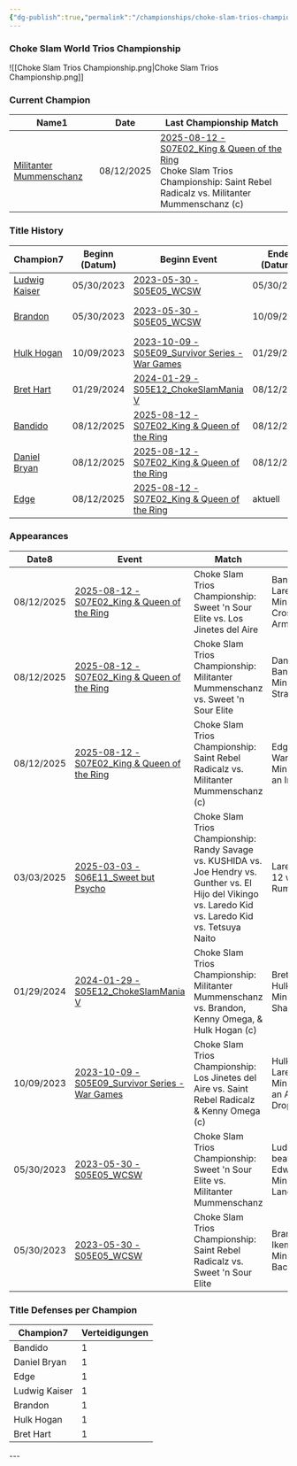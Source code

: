 ```yaml
---
{"dg-publish":true,"permalink":"/championships/choke-slam-trios-championship/","title":"Choke Slam Trios Championship","noteIcon":""}
---
```


### Choke Slam World Trios Championship
![[Choke Slam Trios Championship.png\|Choke Slam Trios Championship.png]]
<h3><span>Current Champion</span></h3><div><table class="dataview table-view-table"><thead class="table-view-thead"><tr class="table-view-tr-header"><th class="table-view-th"><span>Name</span><span class="dataview small-text">1</span></th><th class="table-view-th"><span>Date</span></th><th class="table-view-th"><span>Last Championship Match</span></th></tr></thead><tbody class="table-view-tbody"><tr><td><span><a data-href="Militanter Mummenschanz" href="Militanter Mummenschanz" class="internal-link" target="_blank" rel="noopener nofollow">Militanter Mummenschanz</a></span></td><td>08/12/2025</td><td><span><a data-href="2025-08-12 - S07E02_King &amp; Queen of the Ring" href="2025-08-12 - S07E02_King &amp; Queen of the Ring" class="internal-link" target="_blank" rel="noopener nofollow">2025-08-12 - S07E02_King &amp; Queen of the Ring</a><br>
Choke Slam Trios Championship: Saint Rebel Radicalz vs. Militanter Mummenschanz (c)</span></td></tr></tbody></table></div>

<h3><span>Title History</span></h3><div><table class="dataview table-view-table"><thead class="table-view-thead"><tr class="table-view-tr-header"><th class="table-view-th"><span>Champion</span><span class="dataview small-text">7</span></th><th class="table-view-th"><span>Beginn (Datum)</span></th><th class="table-view-th"><span>Beginn Event</span></th><th class="table-view-th"><span>Ende (Datum)</span></th><th class="table-view-th"><span>Ende Event</span></th><th class="table-view-th"><span>Dauer (Tage)</span></th><th class="table-view-th"><span>Titelverteidigungen</span></th><th class="table-view-th"><span>Aktuell</span></th></tr></thead><tbody class="table-view-tbody"><tr><td><span><a data-href="Ludwig Kaiser" href="Ludwig Kaiser" class="internal-link" target="_blank" rel="noopener nofollow">Ludwig Kaiser</a></span></td><td>05/30/2023</td><td><span><a data-href="2023-05-30 - S05E05_WCSW" href="2023-05-30 - S05E05_WCSW" class="internal-link" target="_blank" rel="noopener nofollow">2023-05-30 - S05E05_WCSW</a></span></td><td>05/30/2023</td><td><span><a data-href="2023-05-30 - S05E05_WCSW" href="2023-05-30 - S05E05_WCSW" class="internal-link" target="_blank" rel="noopener nofollow">2023-05-30 - S05E05_WCSW</a></span></td><td>0</td><td>0</td><td><span></span></td></tr><tr><td><span><a data-href="Brandon" href="Brandon" class="internal-link" target="_blank" rel="noopener nofollow">Brandon</a></span></td><td>05/30/2023</td><td><span><a data-href="2023-05-30 - S05E05_WCSW" href="2023-05-30 - S05E05_WCSW" class="internal-link" target="_blank" rel="noopener nofollow">2023-05-30 - S05E05_WCSW</a></span></td><td>10/09/2023</td><td><span><a data-href="2023-10-09 - S05E09_Survivor Series - War Games" href="2023-10-09 - S05E09_Survivor Series - War Games" class="internal-link" target="_blank" rel="noopener nofollow">2023-10-09 - S05E09_Survivor Series - War Games</a></span></td><td>132</td><td>0</td><td><span></span></td></tr><tr><td><span><a data-href="Hulk Hogan" href="Hulk Hogan" class="internal-link" target="_blank" rel="noopener nofollow">Hulk Hogan</a></span></td><td>10/09/2023</td><td><span><a data-href="2023-10-09 - S05E09_Survivor Series - War Games" href="2023-10-09 - S05E09_Survivor Series - War Games" class="internal-link" target="_blank" rel="noopener nofollow">2023-10-09 - S05E09_Survivor Series - War Games</a></span></td><td>01/29/2024</td><td><span><a data-href="2024-01-29 - S05E12_ChokeSlamMania V" href="2024-01-29 - S05E12_ChokeSlamMania V" class="internal-link" target="_blank" rel="noopener nofollow">2024-01-29 - S05E12_ChokeSlamMania V</a></span></td><td>112</td><td>0</td><td><span></span></td></tr><tr><td><span><a data-href="Bret Hart" href="Bret Hart" class="internal-link" target="_blank" rel="noopener nofollow">Bret Hart</a></span></td><td>01/29/2024</td><td><span><a data-href="2024-01-29 - S05E12_ChokeSlamMania V" href="2024-01-29 - S05E12_ChokeSlamMania V" class="internal-link" target="_blank" rel="noopener nofollow">2024-01-29 - S05E12_ChokeSlamMania V</a></span></td><td>08/12/2025</td><td><span><a data-href="2025-08-12 - S07E02_King &amp; Queen of the Ring" href="2025-08-12 - S07E02_King &amp; Queen of the Ring" class="internal-link" target="_blank" rel="noopener nofollow">2025-08-12 - S07E02_King &amp; Queen of the Ring</a></span></td><td>561</td><td>0</td><td><span></span></td></tr><tr><td><span><a data-href="Bandido" href="Bandido" class="internal-link" target="_blank" rel="noopener nofollow">Bandido</a></span></td><td>08/12/2025</td><td><span><a data-href="2025-08-12 - S07E02_King &amp; Queen of the Ring" href="2025-08-12 - S07E02_King &amp; Queen of the Ring" class="internal-link" target="_blank" rel="noopener nofollow">2025-08-12 - S07E02_King &amp; Queen of the Ring</a></span></td><td>08/12/2025</td><td><span><a data-href="2025-08-12 - S07E02_King &amp; Queen of the Ring" href="2025-08-12 - S07E02_King &amp; Queen of the Ring" class="internal-link" target="_blank" rel="noopener nofollow">2025-08-12 - S07E02_King &amp; Queen of the Ring</a></span></td><td>0</td><td>0</td><td><span></span></td></tr><tr><td><span><a data-href="Daniel Bryan" href="Daniel Bryan" class="internal-link" target="_blank" rel="noopener nofollow">Daniel Bryan</a></span></td><td>08/12/2025</td><td><span><a data-href="2025-08-12 - S07E02_King &amp; Queen of the Ring" href="2025-08-12 - S07E02_King &amp; Queen of the Ring" class="internal-link" target="_blank" rel="noopener nofollow">2025-08-12 - S07E02_King &amp; Queen of the Ring</a></span></td><td>08/12/2025</td><td><span><a data-href="2025-08-12 - S07E02_King &amp; Queen of the Ring" href="2025-08-12 - S07E02_King &amp; Queen of the Ring" class="internal-link" target="_blank" rel="noopener nofollow">2025-08-12 - S07E02_King &amp; Queen of the Ring</a></span></td><td>0</td><td>0</td><td><span></span></td></tr><tr><td><span><a data-href="Edge" href="Edge" class="internal-link" target="_blank" rel="noopener nofollow">Edge</a></span></td><td>08/12/2025</td><td><span><a data-href="2025-08-12 - S07E02_King &amp; Queen of the Ring" href="2025-08-12 - S07E02_King &amp; Queen of the Ring" class="internal-link" target="_blank" rel="noopener nofollow">2025-08-12 - S07E02_King &amp; Queen of the Ring</a></span></td><td><span>aktuell</span></td><td><span></span></td><td>22</td><td>0</td><td><span>✔️</span></td></tr></tbody></table></div>

<h3><span>Appearances</span></h3><div><table class="dataview table-view-table"><thead class="table-view-thead"><tr class="table-view-tr-header"><th class="table-view-th"><span>Date</span><span class="dataview small-text">8</span></th><th class="table-view-th"><span>Event</span></th><th class="table-view-th"><span>Match</span></th><th class="table-view-th"><span>Finish</span></th><th class="table-view-th"><span>Rating</span></th><th class="table-view-th"><span>Score</span></th><th class="table-view-th"><span>Time</span></th></tr></thead><tbody class="table-view-tbody"><tr><td>08/12/2025</td><td><span><a data-href="2025-08-12 - S07E02_King &amp; Queen of the Ring" href="2025-08-12 - S07E02_King &amp; Queen of the Ring" class="internal-link" target="_blank" rel="noopener nofollow">2025-08-12 - S07E02_King &amp; Queen of the Ring</a></span></td><td><span>Choke Slam Trios Championship: Sweet 'n Sour Elite vs. Los Jinetes del Aire</span></td><td><span>Bandido beat Laredo Kid in 80 Min 53 Sec with a Cross Armbreaker</span></td><td><span>★★★★1/2</span></td><td>92</td><td><span>80:53</span></td></tr><tr><td>08/12/2025</td><td><span><a data-href="2025-08-12 - S07E02_King &amp; Queen of the Ring" href="2025-08-12 - S07E02_King &amp; Queen of the Ring" class="internal-link" target="_blank" rel="noopener nofollow">2025-08-12 - S07E02_King &amp; Queen of the Ring</a></span></td><td><span>Choke Slam Trios Championship: Militanter Mummenschanz vs. Sweet 'n Sour Elite</span></td><td><span>Daniel Bryan beat Bandido in 39 Min 28 Sec with a Straight Arm Bar</span></td><td><span>★★★★1/2</span></td><td>92</td><td><span>39:28</span></td></tr><tr><td>08/12/2025</td><td><span><a data-href="2025-08-12 - S07E02_King &amp; Queen of the Ring" href="2025-08-12 - S07E02_King &amp; Queen of the Ring" class="internal-link" target="_blank" rel="noopener nofollow">2025-08-12 - S07E02_King &amp; Queen of the Ring</a></span></td><td><span>Choke Slam Trios Championship: Saint Rebel Radicalz vs. Militanter Mummenschanz (c)</span></td><td><span>Edge beat Wardlow in 15 Min 33 Sec with an Implant DDT</span></td><td><span>★★★3/4</span></td><td>82</td><td><span>15:33</span></td></tr><tr><td>03/03/2025</td><td><span><a data-href="2025-03-03 - S06E11_Sweet but Psycho" href="2025-03-03 - S06E11_Sweet but Psycho" class="internal-link" target="_blank" rel="noopener nofollow">2025-03-03 - S06E11_Sweet but Psycho</a></span></td><td><span>Choke Slam Trios Championship: Randy Savage vs. KUSHIDA vs. Joe Hendry vs. Gunther vs. El Hijo del Vikingo vs. Laredo Kid vs. Laredo Kid vs. Tetsuya Naito</span></td><td><span>Laredo Kid won a 12 wrestler Royal Rumble in  38:25</span></td><td><span>★★★★3/4</span></td><td>98</td><td><span>38:25</span></td></tr><tr><td>01/29/2024</td><td><span><a data-href="2024-01-29 - S05E12_ChokeSlamMania V" href="2024-01-29 - S05E12_ChokeSlamMania V" class="internal-link" target="_blank" rel="noopener nofollow">2024-01-29 - S05E12_ChokeSlamMania V</a></span></td><td><span>Choke Slam Trios Championship: Militanter Mummenschanz vs. Brandon, Kenny Omega, &amp; Hulk Hogan (c)</span></td><td><span>Bret Hart beat Hulk Hogan in 49 Min 24 Sec with a Sharpshooter</span></td><td><span>★★★★3/4</span></td><td>96</td><td><span>49:24</span></td></tr><tr><td>10/09/2023</td><td><span><a data-href="2023-10-09 - S05E09_Survivor Series - War Games" href="2023-10-09 - S05E09_Survivor Series - War Games" class="internal-link" target="_blank" rel="noopener nofollow">2023-10-09 - S05E09_Survivor Series - War Games</a></span></td><td><span>Choke Slam Trios Championship: Los Jinetes del Aire vs. Saint Rebel Radicalz &amp; Kenny Omega (c)</span></td><td><span>Hulk Hogan beat Laredo Kid in 29 Min 50 Sec with an Atomic Leg Drop</span></td><td><span>★★★1/4</span></td><td>74</td><td><span>29:50</span></td></tr><tr><td>05/30/2023</td><td><span><a data-href="2023-05-30 - S05E05_WCSW" href="2023-05-30 - S05E05_WCSW" class="internal-link" target="_blank" rel="noopener nofollow">2023-05-30 - S05E05_WCSW</a></span></td><td><span>Choke Slam Trios Championship: Sweet 'n Sour Elite vs. Militanter Mummenschanz</span></td><td><span>Ludwig Kaiser beat Eddie Edwards in 31 Min 33 Sec with a Landungsbrücken</span></td><td><span>★★★★1/4</span></td><td>89</td><td><span>31:33</span></td></tr><tr><td>05/30/2023</td><td><span><a data-href="2023-05-30 - S05E05_WCSW" href="2023-05-30 - S05E05_WCSW" class="internal-link" target="_blank" rel="noopener nofollow">2023-05-30 - S05E05_WCSW</a></span></td><td><span>Choke Slam Trios Championship: Saint Rebel Radicalz vs. Sweet 'n Sour Elite</span></td><td><span>Brandon beat Ikemen Jiro in 17 Min 49 Sec with a Backslide</span></td><td><span>★★</span></td><td>61</td><td><span>17:49</span></td></tr></tbody></table></div>

<h3><span>Title Defenses per Champion</span></h3><div><table class="dataview table-view-table"><thead class="table-view-thead"><tr class="table-view-tr-header"><th class="table-view-th"><span>Champion</span><span class="dataview small-text">7</span></th><th class="table-view-th"><span>Verteidigungen</span></th></tr></thead><tbody class="table-view-tbody"><tr><td><span>Bandido</span></td><td>1</td></tr><tr><td><span>Daniel Bryan</span></td><td>1</td></tr><tr><td><span>Edge</span></td><td>1</td></tr><tr><td><span>Ludwig Kaiser</span></td><td>1</td></tr><tr><td><span>Brandon</span></td><td>1</td></tr><tr><td><span>Hulk Hogan</span></td><td>1</td></tr><tr><td><span>Bret Hart</span></td><td>1</td></tr></tbody></table></div>
---
